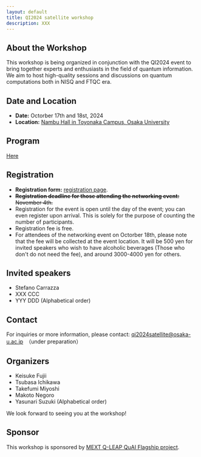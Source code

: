 ```yaml
---
layout: default
title: QI2024 satellite workshop
description: XXX
---
```


## About the Workshop

This workshop is being organized in conjunction with the QI2024 event to bring together experts and enthusiasts in the field of quantum information. We aim to host high-quality sessions and discussions on quantum computations both in NISQ and FTQC era.

## Date and Location

- **Date:** Octorber 17th and 18st, 2024
- **Location:** [Nambu Hall in Toyonaka Campus, Osaka University](https://maps.app.goo.gl/3UcKwJ8d4n6vQU2QA)

## Program

[Here](program.html)

## Registration

- **Registration form:** [registration page](https://docs.google.com/forms/d/e/1FAIpQLSfleazSdFvpIHLL7mWfi-Ec2-5hPY4yCZAu98Spla0iLrl5Yg/viewform?usp=sharing).
- ~~**Registration deadline for those attending the networking event:** November 4th.~~
- Registration for the event is open until the day of the event; you can even register upon arrival. This is solely for the purpose of counting the number of participants.
- Registration fee is free.
- For attendees of the networking event on Octorber 18th, please note that the fee will be collected at the event location. It will be 500 yen for invited speakers who wish to have alcoholic beverages (Those who don't do not need the fee), and around 3000-4000 yen for others.

## Invited speakers

- Stefano Carrazza
- XXX CCC
- YYY DDD
(Alphabetical order)

## Contact

For inquiries or more information, please contact: qi2024satellite@osaka-u.ac.jp　（under preparation）


## Organizers

- Keisuke Fujii
- Tsubasa Ichikawa
- Takefumi Miyoshi
- Makoto Negoro
- Yasunari Suzuki
(Alphabetical order)

We look forward to seeing you at the workshop!

## Sponsor
This workshop is sponsored by [MEXT Q-LEAP QuAI Flagship project](https://qleap-qai.jp/). 
